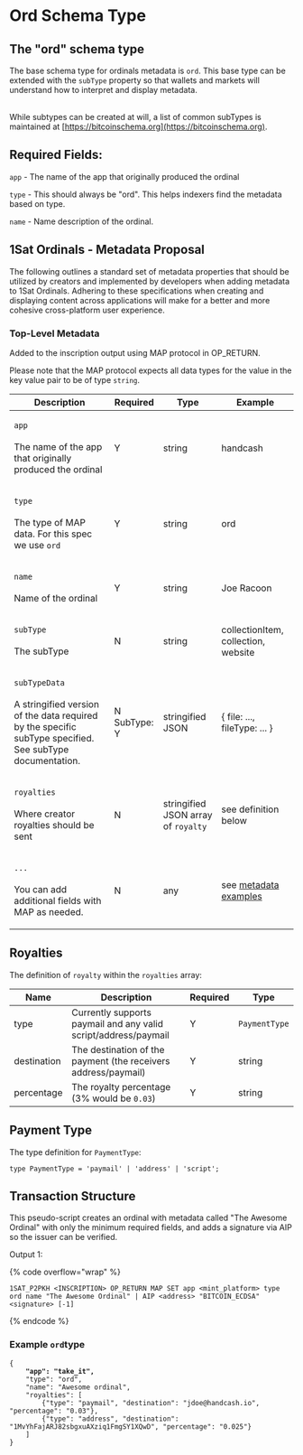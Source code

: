 # Ord Schema Type

## The "ord" schema type

The base schema type for ordinals metadata is `ord`. This base type can be extended with the `subType` property so that wallets and markets will understand how to interpret and display metadata.

\
While subtypes can be created at will, a list of common subTypes is maintained at [https://bitcoinschema.org](https://bitcoinschema.org).

## Required Fields:

`app` - The name of the app that originally produced the ordinal

`type` - This should always be "ord". This helps indexers find the metadata based on type.

`name` - Name description of the ordinal.

## 1Sat Ordinals - Metadata Proposal

The following outlines a standard set of metadata properties that should be utilized by creators and implemented by developers when adding metadata to 1Sat Ordinals. Adhering to these specifications when creating and displaying content across applications will make for a better and more cohesive cross-platform user experience.

### Top-Level Metadata

Added to the inscription output using MAP protocol in OP\_RETURN.

Please note that the MAP protocol expects all data types for the value in the key value pair to be of type `string`.

| Description                                                                                                                                     | Required                   | Type                                | Example                                    |
| ----------------------------------------------------------------------------------------------------------------------------------------------- | -------------------------- | ----------------------------------- | ------------------------------------------ |
| <p><code>app</code><br><br>The name of the app that originally produced the ordinal</p>                                                         | Y                          | string                              | handcash                                   |
| <p><code>type</code><br><br>The type of MAP data. For this spec we use <code>ord</code></p>                                                     | Y                          | string                              | ord                                        |
| <p><code>name</code><br><br>Name of the ordinal</p>                                                                                             | Y                          | string                              | Joe Racoon                                 |
| <p><code>subType</code><br><br>The subType</p>                                                                                                  | N                          | string                              | collectionItem, collection, website        |
| <p><code>subTypeData</code><br><br>A stringified version of the data required by the specific subType specified. See subType documentation.</p> | <p>N<br>SubType: Y<br></p> | stringified JSON                    | { file: ..., fileType: ... }               |
| <p><code>royalties</code><br><br>Where creator royalties should be sent</p>                                                                     | N                          | stringified JSON array of `royalty` | see definition below                       |
| <p><code>...</code><br><br>You can add additional fields with MAP as needed.</p>                                                                | N                          | any                                 | see [metadata examples](./#other-metadata) |

## Royalties

The definition of `royalty` within the `royalties` array:

| Name        | Description                                                     | Required | Type          |
| ----------- | --------------------------------------------------------------- | -------- | ------------- |
| type        | Currently supports paymail and any valid script/address/paymail | Y        | `PaymentType` |
| destination | The destination of the payment (the receivers address/paymail)  | Y        | string        |
| percentage  | The royalty percentage (3% would be `0.03`)                     | Y        | string        |

## Payment Type

The type definition for `PaymentType`:

```
type PaymentType = 'paymail' | 'address' | 'script';
```

## Transaction Structure

This pseudo-script creates an ordinal with metadata called "The Awesome Ordinal" with only the minimum required fields, and adds a signature via AIP so the issuer can be verified.

Output 1:

{% code overflow="wrap" %}
```
1SAT_P2PKH <INSCRIPTION> OP_RETURN MAP SET app <mint_platform> type ord name "The Awesome Ordinal" | AIP <address> "BITCOIN_ECDSA" <signature> [-1]
```
{% endcode %}

### Example `ord`type

<pre class="language-json"><code class="lang-json">{
<strong>    "app": "take_it",
</strong>    "type": "ord",
    "name": "Awesome ordinal",
    "royalties": [
        {"type": "paymail", "destination": "jdoe@handcash.io", "percentage": "0.03"}, 
        {"type": "address", "destination": "1MvYhFajARJ82sbgxuAXziq1FmgSY1XQwD", "percentage": "0.025"}
    ]
}
</code></pre>
